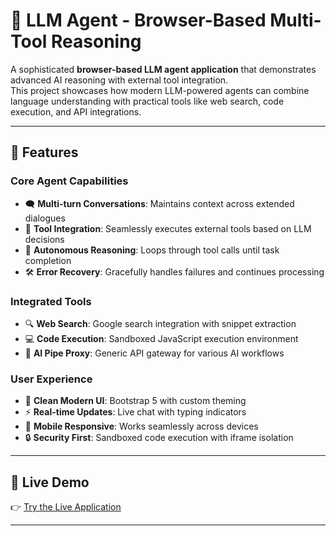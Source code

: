 # 🤖 LLM Agent - Browser-Based Multi-Tool Reasoning

A sophisticated **browser-based LLM agent application** that demonstrates advanced AI reasoning with external tool integration.  
This project showcases how modern LLM-powered agents can combine language understanding with practical tools like web search, code execution, and API integrations.

---

## 🌟 Features

### Core Agent Capabilities
- 🗨️ **Multi-turn Conversations**: Maintains context across extended dialogues  
- 🔧 **Tool Integration**: Seamlessly executes external tools based on LLM decisions  
- 🤖 **Autonomous Reasoning**: Loops through tool calls until task completion  
- 🛠️ **Error Recovery**: Gracefully handles failures and continues processing  

### Integrated Tools
- 🔍 **Web Search**: Google search integration with snippet extraction  
- 💻 **Code Execution**: Sandboxed JavaScript execution environment  
- 🔗 **AI Pipe Proxy**: Generic API gateway for various AI workflows  

### User Experience
- 🎨 **Clean Modern UI**: Bootstrap 5 with custom theming  
- ⚡ **Real-time Updates**: Live chat with typing indicators  
- 📱 **Mobile Responsive**: Works seamlessly across devices  
- 🔒 **Security First**: Sandboxed code execution with iframe isolation  

---

## 🚀 Live Demo
👉 [Try the Live Application](https://llm-agent-five.vercel.app/)  

---
